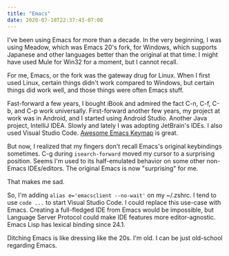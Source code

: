 ```yaml
---
title: "Emacs"
date: 2020-07-10T22:37:43-07:00
---
```

I've been using Emacs for more than a decade. In the very beginning, I was using Meadow, which was Emacs 20's fork, for Windows, which supports Japanese and other languages better than the original at that time. I might have used Mule for Win32 for a moment, but I cannot recall.

For me, Emacs, or the fork was the gateway drug for Linux. When I first used Linux, certain things didn't work compared to Windows, but certain things did work well, and those things were often Emacs stuff.

Fast-forward a few years, I bought iBook and admired the fact C-n, C-f, C-b, and C-p work universally. First-forward another few years, my project at work was in Android, and I started using Android Studio. Another Java project, IntelliJ IDEA. Slowly and lately I was adopting JetBrain's IDEs. I also used Visual Studio Code. [Awesome Emacs Keymap](https://github.com/tuttieee/vscode-emacs-mcx) is great.

But now, I realized that my fingers don't recall Emacs's original keybindings sometimes. C-g during `isearch-forward` moved my cursor to a surprising position. Seems I'm used to its half-emulated behavior on some other non-Emacs IDEs/editors. The original Emacs is now "surprising" for me.

That makes me sad.

So, I'm adding `alias e='emacsclient --no-wait'` on my ~/.zshrc. I tend to use `code ...` to start Visual Studio Code. I could replace this use-case with Emacs. Creating a full-fledged IDE from Emacs would be impossible, but Language Server Protocol could make IDE features more editor-agnostic. Emacs Lisp has lexical binding since 24.1.

Ditching Emacs is like dressing like the 20s. I'm old. I can be just old-school regarding Emacs.
